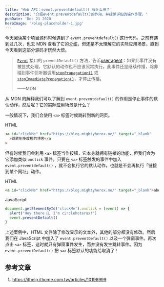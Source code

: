 ```yaml
---
title: 'Web API：event.preventdefault() 有什么用？'
description: '介绍event.preventdefault()的作用，并提供详细的操作步骤。'
pubDate: 'Dec 21 2020'
heroImage: '/blog-placeholder-1.jpg'
---
```


今天阅读某个项目源码时候遇到了 `event.preventdefault()` 这行代码。之前有遇到过几次，也去 MDN 查看了它的[介绍](https://developer.mozilla.org/zh-CN/docs/Web/API/Event/preventDefault)，但还是不太理解它的实际应用场景。直到今天看到这部分源码才恍然大悟。

> [`Event`](https://developer.mozilla.org/zh-CN/docs/Web/API/Event) 接口的 `preventDefault()` 方法，告诉[user agent](https://developer.mozilla.org/zh-CN/docs/Glossary/User_agent)：如果此事件没有被显式处理，它默认的动作也不应该照常执行。此事件还是继续传播，除非碰到事件侦听器调用[`stopPropagation()`](https://developer.mozilla.org/zh-CN/docs/Web/API/Event/stopPropagation) 或[`stopImmediatePropagation()`](https://developer.mozilla.org/zh-CN/docs/Web/API/Event/stopImmediatePropagation)，才停止传播。
>
> ——MDN

从 MDN 的解释我们可以了解到 `event.preventdefault()` 的作用是停止事件的默认动作，然后呢？它的实际应用场景是什么？

一般情况下，我们会使用 `<a>` 标签时候跳转到新的网页。

HTML

```html
<a id="clickMe" href="https://blog.mightyherox.me/" target="_blank"
  >跳转到多度橙的博客</a
>
```

但有时候我们会利用 `<a>` 标签当作按钮，它本身就拥有链接的功能，但我们会为它添加类似 `onclick` 事件。只要在 `<a>` 标签触发的事件中加入 `event.preventdefault()` ，就不会执行它的默认动作，也就是不会再执行「链接到某个网址」动作。

HTML

```html
<a id="clickMe" href="https://blog.mightyherox.me/" target="_blank">about Me</a>
```

JavaScript

```javascript
document.getElementById('clickMe').onclick = (event) => {
  alert("Hey there 👋, I'm circlehotarux!")
  event.preventDefault()
}
```

上述案例中，HTML 文件除了修改显示的文本外，其他的部分都没有修改。然后我们在 JavaScript 中加入了 `event.preventDefault()` 以及一个弹窗事件。再次点击 `<a>` 标签，这时就只有弹窗事件发生，而并没有发生跳转事件。因为 `event.preventDefault()` 把 `<a>` 标签默认的功能给取消了！

## 参考文章

1. https://ithelp.ithome.com.tw/articles/10198999
